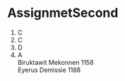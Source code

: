 # AssignmetSecond

1. C <br>
2. C <br>
3. D<br>
4. A<br>
Biruktawit Mekonnen  1158<br>
Eyerus Demissie 1188<br>
